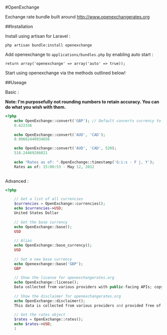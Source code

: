 #OpenExchange

Exchange rate bundle built around http://www.openexchangerates.org

##Installation

Install using artisan for Laravel : 
	
	php artisan bundle:install openexchange

Add openexchange to `applications/bundles.php` by enabling auto start :

	return array('openexchange' => array('auto' => true));

Start using openexchange via the methods outlined below!

##Useage

Basic :
	
**Note: I'm purposefully not rounding numbers to retain accuracy. You can do what you wish with them.** 

```php
<?php
	echo OpenExchange::convert('GBP'); // Default converts currency to OpenExchange::base();
	0.622336
	
	echo OpenExchange::convert('AUD', 'CAD');
	0.99662440934656

	echo OpenExchange::convert('AUD', 'CAD', 520);
	518.24469286021
	
	echo "Rates as of: ".OpenExchange::timestamp('G:i:s - F j, Y');
	Rates as of: 15:00:53 - May 12, 2012
	
```

Advanced :

```php
<?php

	// Get a list of all currencies
	$currencies = OpenExchange::currencies();
	echo $currencies->USD;
	United States Dollar
	
	// Get the base currency
	echo OpenExchange::base();
	USD
	
	// Alias
	echo OpenExchange::base_currency();
	USD
	
	// Set a new base currency
	echo Openexchange::base('GBP');
	GBP
	
	// Show the license for openexchangerates.org
	echo OpenExchange::license();
	Data collected from various providers with public-facing APIs; copyright may apply; not for resale; no warranties given. Full license info: http://openexchangerates.org/license/
	
	// Show the disclaimer for openexchangerates.org
	echo OpenExchange::disclaimer();
	This data is collected from various providers and provided free of charge for informational purposes only, with no guarantee whatsoever of accuracy, validity, availability, or fitness for any purpose; use at your own risk. Other than that, have fun! More info: http://openexchangerates.org/terms/
	
	// Get the rates object
	$rates = OpenExchange::rates();
	echo $rates->USD;
	1
```
	